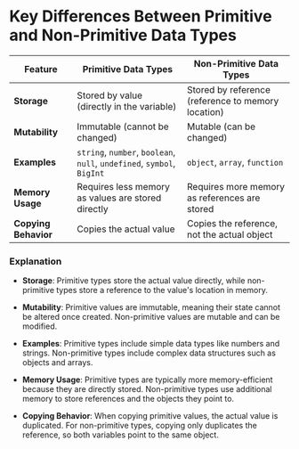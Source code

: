 # Key Differences Between Primitive and Non-Primitive Data Types

| **Feature**              | **Primitive Data Types**                        | **Non-Primitive Data Types**                      |
|--------------------------|--------------------------------------------------|---------------------------------------------------|
| **Storage**              | Stored by value (directly in the variable)      | Stored by reference (reference to memory location) |
| **Mutability**           | Immutable (cannot be changed)                   | Mutable (can be changed)                          |
| **Examples**             | `string`, `number`, `boolean`, `null`, `undefined`, `symbol`, `BigInt` | `object`, `array`, `function`                    |
| **Memory Usage**         | Requires less memory as values are stored directly | Requires more memory as references are stored   |
| **Copying Behavior**     | Copies the actual value                         | Copies the reference, not the actual object      |

### **Explanation**

- **Storage**: Primitive types store the actual value directly, while non-primitive types store a reference to the value's location in memory.

- **Mutability**: Primitive values are immutable, meaning their state cannot be altered once created. Non-primitive values are mutable and can be modified.

- **Examples**: Primitive types include simple data types like numbers and strings. Non-primitive types include complex data structures such as objects and arrays.

- **Memory Usage**: Primitive types are typically more memory-efficient because they are directly stored. Non-primitive types use additional memory to store references and the objects they point to.

- **Copying Behavior**: When copying primitive values, the actual value is duplicated. For non-primitive types, copying only duplicates the reference, so both variables point to the same object.

